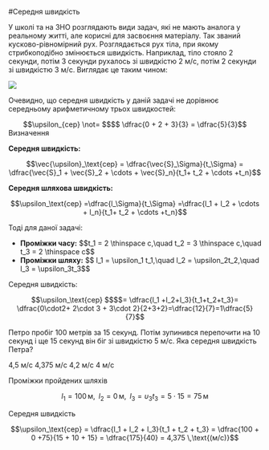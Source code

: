 #Середня швидкість

У школi та на ЗНО розглядають види задач, якi не мають аналога у реальному життi, але кориснi для засвоєння матерiалу. Так званий кусково-рiвномiрний рух. Розглядається рух тiла, при якому стрибкоподiбно змiнюється швидкiсть. Наприклад, тiло стояло 2 секунди, потiм 3 секунди рухалось зi швидкiстю 2 м/с, потiм 2 секунди зi швидкiстю 3 м/с. Виглядає це таким чином:

<img src="https://rawgit.com/chudaol/ed-era-book-physics/master/images/chapter_1/16.svg" class="image"/>

Очевидно, що середня швидкiсть у данiй задачi не дорiвнює середньому арифметичному трьох швидкостей:

<div align="center">$$\upsilon_{сер} \not= $$$$ \dfrac{0 + 2 + 3}{3} = \dfrac{5}{3}$$</div>

<div class="eoz-wrap">
<span class="eoz">Визначення</span>
<div class="eoz-text">
<p><b>Ceредня швидкiсть:</b></p>
<p align="center">$$\vec{\upsilon}_\text{сер} = \dfrac{\vec{S}_\Sigma}{t_\Sigma} = \dfrac{\vec{S}_1 + \vec{S}_2 + \cdots + \vec{S}_n}{t_1+ t_2 + \cdots +t_n}$$</p>
<p><b>Ceредня шляхова швидкiсть:</b></p> 
<p align="center">$$\upsilon_\text{сер} =\dfrac{l_\Sigma}{t_\Sigma} =\dfrac{l_1 + l_2 + \cdots + l_n}{t_1+ t_2 + \cdots +t_n}$$</p>
</div>
</div>


Тодi для даної задачi:

<ul>
<li><b>Промiжки часу:</b> $$t_1 = 2 \thinspace c,\quad t_2 = 3 \thinspace c,\quad t_3 = 2 \thinspace c$$</li>
<li><b>Промiжки шляху:</b> $$ l_1 = \upsilon_1 t_1,\quad l_2 = \upsilon_2t_2,\quad l_3 = \upsilon_3t_3$$</li>
</ul>

<span class="p1">Середня швидкiсть:</span> 

<div class="space" align="center">$$\upsilon_\text{сер} $$$$= \dfrac{l_1 +l_2+l_3}{t_1+t_2+t_3}= \dfrac{0\cdot2+ 2\cdot 3 + 3\cdot 2}{2+3+2}=\dfrac{12}{7}=1\dfrac{5}{7}$$</div>


<quiz correctLabel="correct!" incorrectLabel="incorrect!" checkLabel="check ansert">
<question>
<p>Петро пробiг 100 метрiв за 15 секунд. Потiм зупинився перепочити на 10 секунд i ще 15 секунд вiн бiг зi швидкiстю 5 м/с. Яка середня швидкiсть Петра?</p>
<answer> 4,5 м/с</answer>
<answer correct> 4,375 м/с</answer>
<answer> 4,2 м/с</answer>
<answer> 4 м/с</answer>
<explanation>
<p>Проміжки пройдених шляхів</p>

$$l_1 = 100\,\text{м},\,\,\, l_2 = 0\,\text{м},\,\,\, l_3 = \upsilon_3t_3 = 5\cdot15 = 75\,\text{м}$$

<p>Cередня швидкість</p>

$$\upsilon_\text{сер} = \dfrac{l_1 + l_2 + l_3}{t_1 + t_2 + t_3} = \dfrac{100 + 0 +75}{15 + 10 + 15} = \dfrac{175}{40} = 4,375 \,\text{(м/с)}$$

</explanation>
</question>
</quiz>